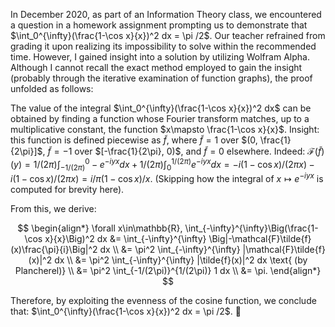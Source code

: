 In December 2020, as part of an Information Theory class, we encountered a question in a homework assignment prompting us to demonstrate that $\int_0^{\infty}(\frac{1-\cos x}{x})^2 dx = \pi /2$.
Our teacher refrained from grading it upon realizing its impossibility to solve within the recommended time. However, I gained insight into a solution by utilizing Wolfram Alpha. Although I cannot recall the exact method employed to gain the insight (probably through the iterative examination of function graphs), the proof unfolded as follows:

The value of the integral $\int_0^{\infty}(\frac{1-\cos x}{x})^2 dx$ can be obtained by finding a function whose Fourier transform matches, up to a multiplicative constant, the function $x\mapsto \frac{1-\cos x}{x}$. Insight: this function is defined piecewise as $\tilde{f}$, where $\tilde{f}=1$ over  $(0, \frac{1}{2\pi}]$, $\tilde{f}=-1$ over $[-\frac{1}{2\pi}, 0)$, and $\tilde{f}=0$ elsewhere. Indeed:
$\mathcal{F}(\tilde{f})(y)=1/(2\pi)\int_{-1/(2\pi)}^{0} -e^{-i y x}dx+1/(2\pi)\int_{0}^{1/(2\pi)} e^{-i y x}dx=-i(1-\cos x)/(2\pi x) -i(1-\cos x)/(2\pi x)=i/\pi (1-\cos x)/x$. (Skipping how the integral of $x\mapsto e^{-i y x}$ is computed for brevity here).

From this, we derive:

$$
\begin{align*}
\forall x\in\mathbb{R}, \int_{-\infty}^{\infty}\Big(\frac{1-\cos x}{x}\Big)^2 dx &= \int_{-\infty}^{\infty} \Big|-\mathcal{F}\tilde{f}(x)\frac{\pi}{i}\Big|^2 dx \\
&= \pi^2 \int_{-\infty}^{\infty} |\mathcal{F}\tilde{f}(x)|^2 dx \\
&= \pi^2 \int_{-\infty}^{\infty} |\tilde{f}(x)|^2 dx \text{ (by Plancherel)} \\
&= \pi^2 \int_{-1/(2\pi)}^{1/(2\pi)} 1 dx \\
&= \pi.
\end{align*}
$$

Therefore, by exploiting the evenness of the cosine function, we conclude that: $\int_0^{\infty}(\frac{1-\cos x}{x})^2 dx = \pi /2$. 💪